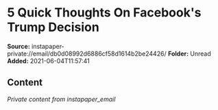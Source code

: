 # 5 Quick Thoughts On Facebook's Trump Decision

**Source:** instapaper-private://email/db0d08992d6886cf58d1614b2be24426/
**Folder:** Unread
**Added:** 2021-06-04T11:57:41




## Content
*Private content from instapaper_email*

